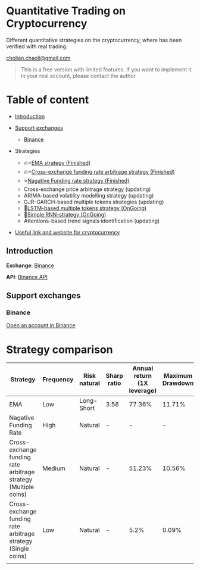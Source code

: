 # Quantitative Trading on Cryptocurrency

Different quantitative strategies on the cryptocurrency, where has been verified with real trading.

cholian.chaoli@gmail.com

> This is a free version with limited features. If you want to implement it in your real account, please contact the author.

# Table of content
* [Introduction](#introduction)
* [Support exchanges](#support-exchanges)
    * [Binance](#biance)
* Strategies

    * 🔥:star:[EMA strategy (Finished)](https://github.com/Cholianlll/Quant_Crypto/tree/main/strategies/EMA%20Strategy)
    * 🔥:star:[Cross-exchange funding rate arbitrage strategy (Finished)](https://github.com/Cholianlll/Quant_Crypto/tree/main/strategies/FundingRateArbitrage)
    * :star:[Nagative Funding rate strategy (Finished)](https://github.com/Cholianlll/Quant_Crypto/tree/main/strategies/NagativeFundingRate)
    * Cross-exchange price arbitrage strategy (updating)
    * ARIMA-based volatility modelling strategy (updating)
    * GJR-GARCH-based multiple tokens strategies (updating)
    * 🚧[LSTM-based multiple tokens strategy (OnGoing)](https://github.com/Cholianlll/Quant_Crypto/tree/main/strategies/LSTM)
    * 🚧[Simple RNN-strategy (OnGoing)](https://github.com/Cholianlll/Quant_Crypto/tree/main/strategies/RNN)
    * Attentions-based trend signals identification (updating)
* [Useful link and website for cryptocurrency](#useful-link-and-website-for-cryptocurrency)

## Introduction

**Exchange**: [Binance](https://www.binance.com/en)

**API**: [Binance API](https://binance-docs.github.io/apidocs/spot/en/)

## Support exchanges

### Binance

[Open an account in Binance](https://accounts.binance.com/en/register)

# Strategy comparison

| Strategy                                                     | Frequency | Risk natural | Sharp ratio | Annual return (1X leverage) | Maximum Drawdown |
| ------------------------------------------------------------ | --------- | ------------ | ----------- | --------------------------- | ---------------- |
| EMA                                                          | Low       | Long-Short   | 3.56        | 77.36%                      | 11.71%           |
| Nagative Funding Rate                                        | High      | Natural      | -           | -                           | -                |
| Cross-exchange funding rate arbitrage strategy (Multiple coins) | Medium    | Natural      | -           | 51.23%                      | 10.56%           |
| Cross-exchange funding rate arbitrage strategy (Single coins) | Low       | Natural      | -           | 5.2%                        | 0.09%            |
|                                                              |           |              |             |                             |                  |



